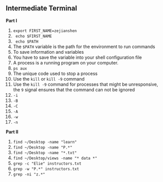 ## Intermediate Terminal 

**Part I**

1.  `export FIRST_NAME=zejianshen`
2. ` echo $FIRST_NAME`
3. ` echo $PATH`
4.  The `$PATH` variable is the path for the environment to run commands 
5.  To save information and variables 
6.  You have to save the variable into your shell configuration file
7.  A process is a running program on your computer.
8. `ps aux`
9. The unique code used to stop a process
10. Use the `kill` or `kill -9` command    
11. Use the `kill -9` command for processes that might be unresponsive, the `9` signal ensures that the command can not be ignored 
12. `-i`
13. `-B`
14. `-C`
15. `-A`
16. `-w`
17. `-n` 

**Part II**

1. `find ~/Desktop -name "learn"`
2. `find ~/Desktop -name "P.*"`  
3. `find ~/Desktop -name "*.txt"`
4. `find ~/Desktop/views -name "* data *"`
5. `grep -c "Elie" instructors.txt`
6. `grep -w "P.*" instructors.txt`
7. `grep -ni "z.*"` 

